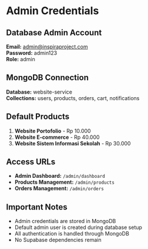 # Admin Credentials

## Database Admin Account

**Email:** admin@inspiraproject.com  
**Password:** admin123  
**Role:** admin

## MongoDB Connection

**Database:** website-service  
**Collections:** users, products, orders, cart, notifications

## Default Products

1. **Website Portofolio** - Rp 10.000
2. **Website E-commerce** - Rp 40.000  
3. **Website Sistem Informasi Sekolah** - Rp 30.000

## Access URLs

- **Admin Dashboard:** `/admin/dashboard`
- **Products Management:** `/admin/products`
- **Orders Management:** `/admin/orders`

## Important Notes

- Admin credentials are stored in MongoDB
- Default admin user is created during database setup
- All authentication is handled through MongoDB
- No Supabase dependencies remain
